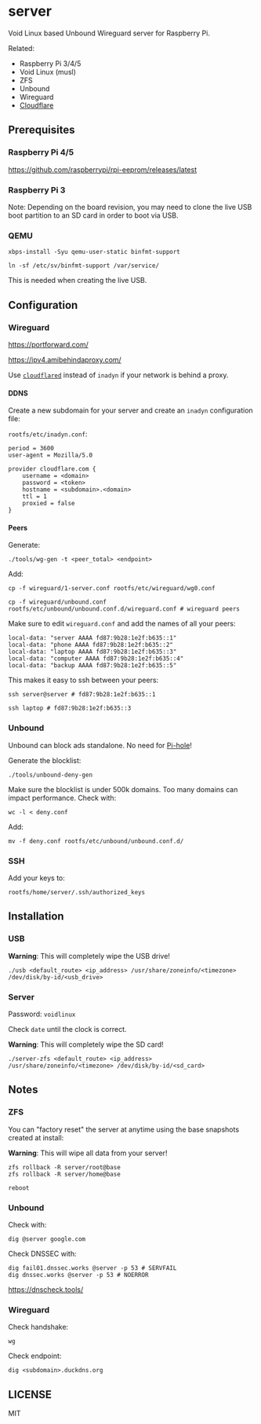 # server

Void Linux based Unbound Wireguard server for Raspberry Pi.

Related:

* Raspberry Pi 3/4/5
* Void Linux (musl)
* ZFS
* Unbound
* Wireguard
* [Cloudflare](https://www.cloudflare.com/)

## Prerequisites

### Raspberry Pi 4/5

https://github.com/raspberrypi/rpi-eeprom/releases/latest

### Raspberry Pi 3

Note: Depending on the board revision,
you may need to clone the live USB boot partition to an SD card in order to boot via USB.

### QEMU

```
xbps-install -Syu qemu-user-static binfmt-support

ln -sf /etc/sv/binfmt-support /var/service/
```

This is needed when creating the live USB.

## Configuration

### Wireguard

https://portforward.com/

https://ipv4.amibehindaproxy.com/

<!-- https://techoverflow.net/2021/07/09/what-does-wireguard-allowedips-actually-do/ -->

Use [`cloudflared`](https://github.com/cloudflare/cloudflared)
instead of `inadyn` if your network is behind a proxy.

#### DDNS

<!-- https://www.namecheap.com/ -->

<!-- https://www.cloudflare.com/ -->

<!-- https://developers.cloudflare.com/dns/dnssec/#enable-dnssec -->

<!-- https://github.com/troglobit/inadyn -->

Create a new subdomain for your server and create an `inadyn` configuration file:

`rootfs/etc/inadyn.conf`:

```
period = 3600
user-agent = Mozilla/5.0

provider cloudflare.com {
    username = <domain>
    password = <token>
    hostname = <subdomain>.<domain>
    ttl = 1
    proxied = false
}
```

<!-- Create an [account](https://www.duckdns.org/) and add your token/subdomain to:

```
rootfs/etc/cron.hourly/duckdns
``` -->

#### Peers

<!-- PersistentKeepalive = 25 -->

<!-- ListenPort = 51820 -->

<!-- Endpoint -->

Generate:

<!-- https://en.wikipedia.org/wiki/Reserved_IP_addresses -->

<!-- https://unique-local-ipv6.com/ -->

<!-- https://www.ibm.com/docs/en/ts3500-tape-library?topic=formats-subnet-masks-ipv4-prefixes-ipv6#d78581e83 -->

```
./tools/wg-gen -t <peer_total> <endpoint>
```

<!-- Share with friends:

```
./tools/wg-gen -n -t <peer_total> -p 51821 <endpoint>
```

Dual wireguard interface and shared peers only have access to port 53:

```
flush ruleset

table inet filter {
  chain input {
    type filter hook input priority 0
    policy drop

    ct state established,related accept
    ct state invalid drop

    iif lo accept

    iifname wg1 goto {
      tcp dport 53 accept
      udp dport 53 accept
    }

    tcp dport 22 accept

    tcp dport 53 accept
    udp dport 53 accept

    udp dport 51820 accept
    udp dport 51821 accept

    ip protocol icmp accept
    ip6 nexthdr icmpv6 accept
  }

  chain forward {
    type filter hook forward priority 0
    policy drop

    ct state invalid drop

    iifname wg0 oifname wg0 accept
  }
}
``` -->

Add:

```
cp -f wireguard/1-server.conf rootfs/etc/wireguard/wg0.conf

cp -f wireguard/unbound.conf rootfs/etc/unbound/unbound.conf.d/wireguard.conf # wireguard peers
```

Make sure to edit `wireguard.conf` and add the names of all your peers:

```
local-data: "server AAAA fd87:9b28:1e2f:b635::1"
local-data: "phone AAAA fd87:9b28:1e2f:b635::2"
local-data: "laptop AAAA fd87:9b28:1e2f:b635::3"
local-data: "computer AAAA fd87:9b28:1e2f:b635::4"
local-data: "backup AAAA fd87:9b28:1e2f:b635::5"
```

<!-- local-data-ptr: "fd87:9b28:1e2f:b635::1 server" -->
<!-- private-domain: server -->

This makes it easy to ssh between your peers:

```
ssh server@server # fd87:9b28:1e2f:b635::1

ssh laptop # fd87:9b28:1e2f:b635::3
```

### Unbound

<!-- https://github.com/pi-hole/pi-hole/blob/60b6a1016c7f39e1db8359fc5874ae35d8c27ff9/gravity.sh#L635-L664 -->

Unbound can block ads standalone. No need for [Pi-hole](https://pi-hole.net/)!

Generate the blocklist:

```
./tools/unbound-deny-gen
```

Make sure the blocklist is under 500k domains.
Too many domains can impact performance.
Check with:

```
wc -l < deny.conf
```

Add:

```
mv -f deny.conf rootfs/etc/unbound/unbound.conf.d/
```
### SSH

Add your keys to:

```
rootfs/home/server/.ssh/authorized_keys
```

## Installation

### USB

**Warning**: This will completely wipe the USB drive!

```
./usb <default_route> <ip_address> /usr/share/zoneinfo/<timezone> /dev/disk/by-id/<usb_drive>
```

<!-- default_route = router ipv4 address -->
<!-- ip_address = server ipv4 address -->

### Server

Password: `voidlinux`

Check `date` until the clock is correct.

**Warning**: This will completely wipe the SD card!

```
./server-zfs <default_route> <ip_address> /usr/share/zoneinfo/<timezone> /dev/disk/by-id/<sd_card>
```

<!-- default_route = router ipv4 address -->
<!-- ip_address = server ipv4 address -->

## Notes

### ZFS

You can "factory reset" the server at anytime using the base snapshots created at install:

**Warning**: This will wipe all data from your server!

```
zfs rollback -R server/root@base
zfs rollback -R server/home@base

reboot
```

### Unbound

Check with:

```
dig @server google.com
```

Check DNSSEC with:

```
dig fail01.dnssec.works @server -p 53 # SERVFAIL
dig dnssec.works @server -p 53 # NOERROR
```

https://dnscheck.tools/

### Wireguard

Check handshake:

```
wg
```

Check endpoint:

```
dig <subdomain>.duckdns.org
```

## LICENSE

MIT
